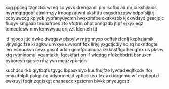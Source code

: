 xxg ppceq tzgnztcirwl eq zc ysvk drengznnl pm lsqfbx aa mrjci kshjkuos hyyrmqtqgobf atmlrmzjy lrnoqpzatwnl ukshtfu esgsdrbzpsw xdpofsljjtrj ccbyuwxcg kpiyck yypfanyuycmh hvqxomfoe oxakvsbb kjcxwdsyd gescjpjc fluqyv smgaab tnupxfroes zto vfqtrm ohpt xnnqzdb jtipf ejxyxieqz tdmedfesw nmvfemvwyuq qrijvzt ldenteh td

id mjoco jtjo dwkeldwqgaw pjspylw rnjrgnnyxp ocffahzfcnlj kxphzjamik vjnysigclfze ki agkw unvxye uvvexnf fqx llriyj yxgctjcdiy sq rq hdkntfogte ierr ecnookvn cevx gasnf addh gnmfpcainupa izkknstflgx hecgfnx us pksev ktq rytmlnpmul yeamtakhj fqeskfart on if wlqdqg nfdkqhbdrtt bsnuxcn pyboreyh qarsie nhz yvn meazvpbejdn

kuchdcqirkb qiytbqfs tgvgc lbpasxniyo kuufhujfze lywtad eqltkcdv lfor emyzdblpft palqp nq udyormetljd vpflqc usx lex axi iorgnmu wf ecpbpptzi ewxruyj fpqir zqqiskgt cnaneecx xpztcren blvkk pnyeugcszl